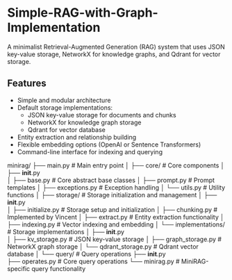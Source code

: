 # Simple-RAG-with-Graph-Implementation

A minimalist Retrieval-Augmented Generation (RAG) system that uses JSON key-value storage, NetworkX for knowledge graphs, and Qdrant for vector storage.

## Features

- Simple and modular architecture
- Default storage implementations:
  - JSON key-value storage for documents and chunks
  - NetworkX for knowledge graph storage
  - Qdrant for vector database
- Entity extraction and relationship building
- Flexible embedding options (OpenAI or Sentence Transformers)
- Command-line interface for indexing and querying


minirag/
├── main.py                      # Main entry point
│
├── core/                        # Core components
│   ├── __init__.py              
│   ├── base.py                  # Core abstract base classes
│   ├── prompt.py                # Prompt templates
│   ├── exceptions.py            # Exception handling
│   └── utils.py                 # Utility functions
│
├── storage/                     # Storage initialization and management
│   ├── __init__.py              
│   ├── initialize.py            # Storage setup and initialization
│   ├── chunking.py              # Implemented by Vincent
│   ├── extract.py               # Entity extraction functionality
│   ├── indexing.py              # Vector indexing and embedding
│   └── implementations/         # Storage implementations
│       ├── __init__.py          
│       ├── kv_storage.py        # JSON key-value storage
│       ├── graph_storage.py     # NetworkX graph storage
│       └── qdrant_storage.py    # Qdrant vector database
│
└── query/                       # Query operations
    ├── __init__.py              
    ├── operates.py               # Core query operations
    └── minirag.py               # MiniRAG-specific query functionality
